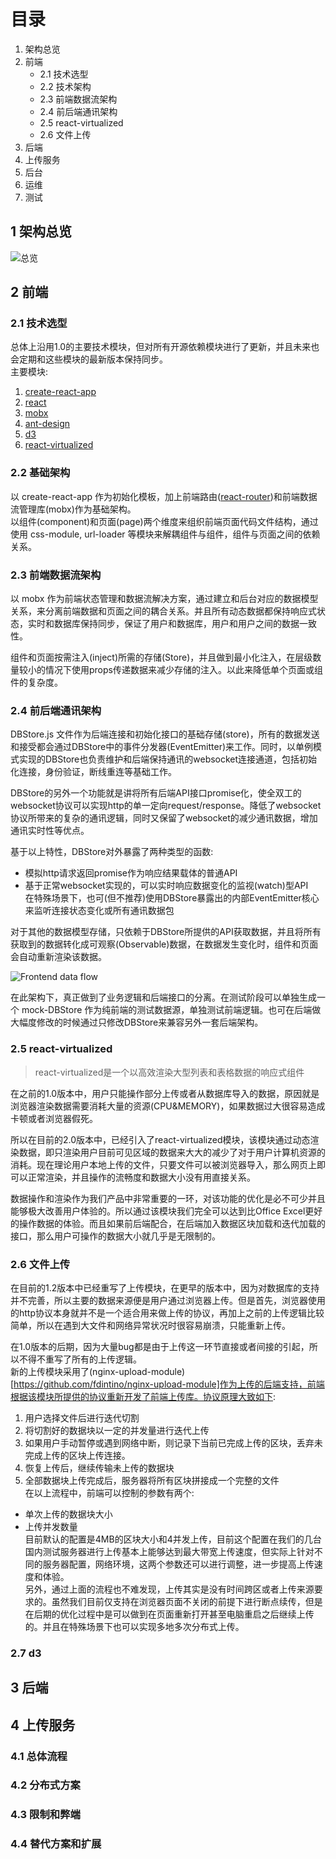 # 目录
1. 架构总览
2. 前端   
   - 2.1 技术选型   
   - 2.2 技术架构   
   - 2.3 前端数据流架构   
   - 2.4 前后端通讯架构   
   - 2.5 react-virtualized   
   - 2.6 文件上传   
3. 后端   
4. 上传服务
5. 后台
6. 运维
7. 测试


## 1 架构总览

![总览](https://vcing.net/static/%E6%80%BB%E8%A7%88.jpg)

## 2 前端

### 2.1 技术选型
总体上沿用1.0的主要技术模块，但对所有开源依赖模块进行了更新，并且未来也会定期和这些模块的最新版本保持同步。   
主要模块:   
1. [create-react-app](https://github.com/facebook/create-react-app)
2. [react](https://github.com/facebook/react)
3. [mobx](https://github.com/mobxjs/mobx)
4. [ant-design](https://github.com/ant-design/ant-design)
5. [d3](https://github.com/d3/d3)
6. [react-virtualized](https://github.com/bvaughn/react-virtualized)

### 2.2 基础架构
以 create-react-app 作为初始化模板，加上前端路由([react-router](https://github.com/ReactTraining/react-router))和前端数据流管理库(mobx)作为基础架构。   
以组件(component)和页面(page)两个维度来组织前端页面代码文件结构，通过使用 css-module, url-loader 等模块来解耦组件与组件，组件与页面之间的依赖关系。   

### 2.3 前端数据流架构
以 mobx 作为前端状态管理和数据流解决方案，通过建立和后台对应的数据模型关系，来分离前端数据和页面之间的耦合关系。并且所有动态数据都保持响应式状态，实时和数据库保持同步，保证了用户和数据库，用户和用户之间的数据一致性。   
   
组件和页面按需注入(inject)所需的存储(Store)，并且做到最小化注入，在层级数量较小的情况下使用props传递数据来减少存储的注入。以此来降低单个页面或组件的复杂度。   

### 2.4 前后端通讯架构
DBStore.js 文件作为后端连接和初始化接口的基础存储(store)，所有的数据发送和接受都会通过DBStore中的事件分发器(EventEmitter)来工作。同时，以单例模式实现的DBStore也负责维护和后端保持通讯的websocket连接通道，包括初始化连接，身份验证，断线重连等基础工作。   
   
DBStore的另外一个功能就是讲将所有后端API接口promise化，使全双工的websocket协议可以实现http的单一定向request/response。降低了websocket协议所带来的复杂的通讯逻辑，同时又保留了websocket的减少通讯数据，增加通讯实时性等优点。   
   
基于以上特性，DBStore对外暴露了两种类型的函数:   
* 模拟http请求返回promise作为响应结果载体的普通API   
* 基于正常websocket实现的，可以实时响应数据变化的监视(watch)型API   
在特殊场景下，也可(但不推荐)使用DBStore暴露出的内部EventEmitter核心来监听连接状态变化或所有通讯数据包   
   
对于其他的数据模型存储，只依赖于DBStore所提供的API获取数据，并且将所有获取到的数据转化成可观察(Observable)数据，在数据发生变化时，组件和页面会自动重新渲染该数据。   
   
![Frontend data flow](https://vcing.net/static/Frontend-data-flow.jpg)
   
在此架构下，真正做到了业务逻辑和后端接口的分离。在测试阶段可以单独生成一个 mock-DBStore 作为纯前端的测试数据源，单独测试前端逻辑。也可在后端做大幅度修改的时候通过只修改DBStore来兼容另外一套后端架构。   
   
### 2.5 react-virtualized
> react-virtualized是一个以高效渲染大型列表和表格数据的响应式组件  
    
在之前的1.0版本中，用户只能操作部分上传或者从数据库导入的数据，原因就是浏览器渲染数据需要消耗大量的资源(CPU&MEMORY)，如果数据过大很容易造成卡顿或者浏览器假死。   
   
所以在目前的2.0版本中，已经引入了react-virtualized模块，该模块通过动态渲染数据，即只渲染用户目前可见区域的数据来大大的减少了对于用户计算机资源的消耗。现在理论用户本地上传的文件，只要文件可以被浏览器导入，那么网页上即可以正常渲染，并且操作的流畅度和数据大小没有用直接关系。   
   
数据操作和渲染作为我们产品中非常重要的一环，对该功能的优化是必不可少并且能够极大改善用户体验的。所以通过该模块我们完全可以达到比Office Excel更好的操作数据的体验。而且如果前后端配合，在后端加入数据区块加载和迭代加载的接口，那么用户可操作的数据大小就几乎是无限制的。   
   
### 2.6 文件上传
在目前的1.2版本中已经重写了上传模块，在更早的版本中，因为对数据库的支持并不完善，所以主要的数据来源便是用户通过浏览器上传。但是首先，浏览器使用的http协议本身就并不是一个适合用来做上传的协议，再加上之前的上传逻辑比较简单，所以在遇到大文件和网络异常状况时很容易崩溃，只能重新上传。   
   
在1.0版本的后期，因为大量bug都是由于上传这一环节直接或者间接的引起，所以不得不重写了所有的上传逻辑。   
新的上传模块采用了(nginx-upload-module)[https://github.com/fdintino/nginx-upload-module]作为上传的后端支持，前端根据该模块所提供的协议重新开发了前端上传库。协议原理大致如下:   
1. 用户选择文件后进行迭代切割   
2. 将切割好的数据块以一定的并发量进行迭代上传   
3. 如果用户手动暂停或遇到网络中断，则记录下当前已完成上传的区块，丢弃未完成上传的区块上传连接。   
4. 恢复上传后，继续传输未上传的数据块   
5. 全部数据块上传完成后，服务器将所有区块拼接成一个完整的文件   
在以上流程中，前端可以控制的参数有两个:
* 单次上传的数据块大小   
* 上传并发数量   
目前默认的配置是4MB的区块大小和4并发上传，目前这个配置在我们的几台国内测试服务器进行上传基本上能够达到最大带宽上传速度，但实际上针对不同的服务器配置，网络环境，这两个参数还可以进行调整，进一步提高上传速度和体验。   
另外，通过上面的流程也不难发现，上传其实是没有时间跨区或者上传来源要求的。虽然我们目前仅支持在浏览器页面不关闭的前提下进行断点续传，但是在后期的优化过程中是可以做到在页面重新打开甚至电脑重启之后继续上传的。并且在特殊场景下也可以实现多地多次分布式上传。   
   
### 2.7 d3   

## 3 后端
## 4 上传服务
### 4.1 总体流程
### 4.2 分布式方案
### 4.3 限制和弊端
### 4.4 替代方案和扩展